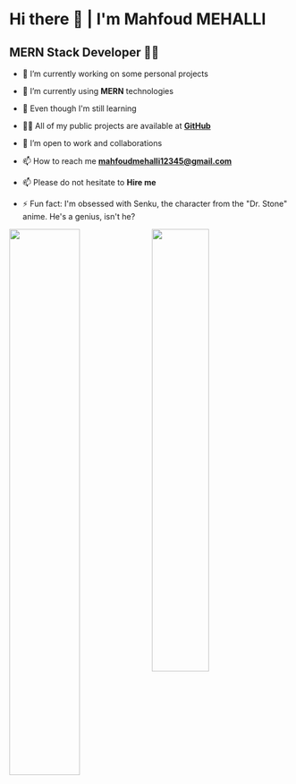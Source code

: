 # Hi there 👋 | I'm Mahfoud MEHALLI

## MERN Stack Developer 👨‍💻

- 🔭 I’m currently working on some personal projects

- 🌱 I’m currently using **MERN** technologies

- 🌱 Even though I'm still learning

- 👨‍💻 All of my public projects are available at **[GitHub](https://github.com/mahfoud=mehalli?tab=repositories)**

- 👯 I’m open to work and collaborations

- 📫 How to reach me **<mahfoudmehalli12345@gmail.com>**

- 📫 Please do not hesitate to **Hire me**

- ⚡ Fun fact: I'm obsessed with Senku, the character from the "Dr. Stone" anime. He's a genius, isn't he?



<img align="left" width="50%" src="https://github-readme-stats.vercel.app/api?username=mahfoud-mehalli&show_icons=true&theme=highcontrast" />
<img align="left" width="45%" src="https://github-readme-stats.vercel.app/api/top-langs/?username=mahfoud-mehalli&theme=great-gatsby&layout=compact" />

<!--
![Anurag's GitHub stats](https://github-readme-stats.vercel.app/api?username=anuraghazra&show_icons=true&theme=radical)
![Top Langs](https://github-readme-stats.vercel.app/api/top-langs/?username=anuraghazra&layout=compact)
-->
